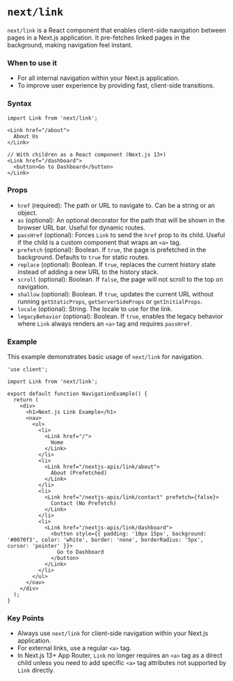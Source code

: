 
# `next/link`

`next/link` is a React component that enables client-side navigation between pages in a Next.js application. It pre-fetches linked pages in the background, making navigation feel instant.

### When to use it
-   For all internal navigation within your Next.js application.
-   To improve user experience by providing fast, client-side transitions.

### Syntax

```tsx
import Link from 'next/link';

<Link href="/about">
  About Us
</Link>

// With children as a React component (Next.js 13+)
<Link href="/dashboard">
  <button>Go to Dashboard</button>
</Link>
```

### Props
-   `href` (required): The path or URL to navigate to. Can be a string or an object.
-   `as` (optional): An optional decorator for the path that will be shown in the browser URL bar. Useful for dynamic routes.
-   `passHref` (optional): Forces `Link` to send the `href` prop to its child. Useful if the child is a custom component that wraps an `<a>` tag.
-   `prefetch` (optional): Boolean. If `true`, the page is prefetched in the background. Defaults to `true` for static routes.
-   `replace` (optional): Boolean. If `true`, replaces the current history state instead of adding a new URL to the history stack.
-   `scroll` (optional): Boolean. If `false`, the page will not scroll to the top on navigation.
-   `shallow` (optional): Boolean. If `true`, updates the current URL without running `getStaticProps`, `getServerSideProps` or `getInitialProps`.
-   `locale` (optional): String. The locale to use for the link.
-   `legacyBehavior` (optional): Boolean. If `true`, enables the legacy behavior where `Link` always renders an `<a>` tag and requires `passHref`.

### Example

This example demonstrates basic usage of `next/link` for navigation.

```tsx
'use client';

import Link from 'next/link';

export default function NavigationExample() {
  return (
    <div>
      <h1>Next.js Link Example</h1>
      <nav>
        <ul>
          <li>
            <Link href="/">
              Home
            </Link>
          </li>
          <li>
            <Link href="/nextjs-apis/link/about">
              About (Prefetched)
            </Link>
          </li>
          <li>
            <Link href="/nextjs-apis/link/contact" prefetch={false}>
              Contact (No Prefetch)
            </Link>
          </li>
          <li>
            <Link href="/nextjs-apis/link/dashboard">
              <button style={{ padding: '10px 15px', background: '#0070f3', color: 'white', border: 'none', borderRadius: '5px', cursor: 'pointer' }}>
                Go to Dashboard
              </button>
            </Link>
          </li>
        </ul>
      </nav>
    </div>
  );
}
```

### Key Points
-   Always use `next/link` for client-side navigation within your Next.js application.
-   For external links, use a regular `<a>` tag.
-   In Next.js 13+ App Router, `Link` no longer requires an `<a>` tag as a direct child unless you need to add specific `<a>` tag attributes not supported by `Link` directly.
